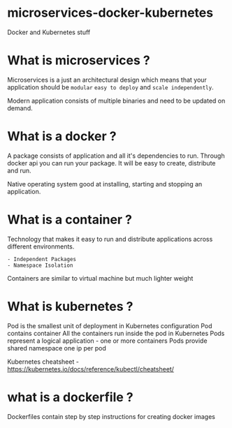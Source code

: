 # microservices-docker-kubernetes
Docker and Kubernetes stuff 


# What is microservices ?

Microservices is a just an architectural design which means that your application
should be `modular` `easy to deploy` and `scale independently`.

Modern application consists of multiple binaries and need to be updated on demand.

# What is a docker ?

A package consists of application and all it's dependencies to run. Through docker api
you can run your package. It will be easy to create, distribute and run.

Native operating system good at installing, starting and stopping an application.

# What is a container ?

Technology that makes it easy to run and distribute applications
across different environments.

    - Independent Packages
    - Namespace Isolation

Containers are similar to virtual machine but much lighter weight

# What is kubernetes ?

Pod is the smallest unit of deployment in Kubernetes configuration
Pod contains container
All the containers run inside the pod in Kubernetes
Pods represent a logical application
    - one or more containers
Pods provide shared namespace
one ip per pod



Kubernetes cheatsheet - https://kubernetes.io/docs/reference/kubectl/cheatsheet/

# what is a dockerfile ?

Dockerfiles contain step by step instructions for creating docker images
